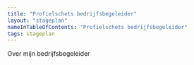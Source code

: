 ```yaml
---
title: "Profielschets bedrijfsbegeleider"
layout: "stageplan"
nameInTableOfContents: "Profielschets bedrijfsbegeleider"
tags: stageplan
---
```


Over mijn bedrijfsbegeleider
